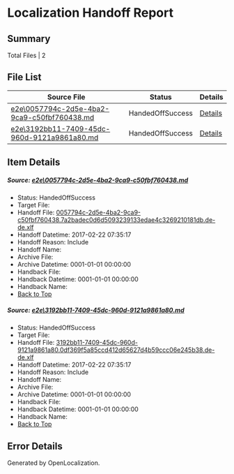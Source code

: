 # <a name='report-top'></a> Localization Handoff Report

## Summary
 Total Files | 2

## File List
 Source File | Status | Details 
 ----------- | ------ | ------- 
 [e2e\0057794c-2d5e-4ba2-9ca9-c50fbf760438.md](https://github.com/OpenLocalizationTestOrg/ol-test4/blob/b2556b8c09ce4532f4c367242c0cdff2ade6487e/e2e/0057794c-2d5e-4ba2-9ca9-c50fbf760438.md) | HandedOffSuccess | [Details](#e8370c999e0d005c9e3e1b01c8935650572613e01)
 [e2e\3192bb11-7409-45dc-960d-9121a9861a80.md](https://github.com/OpenLocalizationTestOrg/ol-test4/blob/b2556b8c09ce4532f4c367242c0cdff2ade6487e/e2e/3192bb11-7409-45dc-960d-9121a9861a80.md) | HandedOffSuccess | [Details](#9f91bdaa40cac0e4658b6890105a4ad2efd2cbd45)

## Item Details
##### <a name='e8370c999e0d005c9e3e1b01c8935650572613e01'></a> Source: [e2e\0057794c-2d5e-4ba2-9ca9-c50fbf760438.md](https://github.com/OpenLocalizationTestOrg/ol-test4/blob/b2556b8c09ce4532f4c367242c0cdff2ade6487e/e2e/0057794c-2d5e-4ba2-9ca9-c50fbf760438.md)
* Status: HandedOffSuccess
* Target File: 
* Handoff File: [0057794c-2d5e-4ba2-9ca9-c50fbf760438.7a2badec0d6d5093239133edae4c3269210181db.de-de.xlf](https://github.com/OpenLocalizationTestOrg/ol-test4-handoff/blob/a50ae6487bd6cd40cd22b5ebb39ca0b7bed2a80d/ol-handoff/OpenLocalizationTestOrg/ol-test4-dede/xinjiang/ht/0057794c-2d5e-4ba2-9ca9-c50fbf760438.7a2badec0d6d5093239133edae4c3269210181db.de-de.xlf)
* Handoff Datetime: 2017-02-22 07:35:17
* Handoff Reason: Include
* Handoff Name: 
* Archive File: 
* Archive Datetime: 0001-01-01 00:00:00
* Handback File: 
* Handback Datetime: 0001-01-01 00:00:00
* Handback Name: 
* [Back to Top](#report-top)

##### <a name='9f91bdaa40cac0e4658b6890105a4ad2efd2cbd45'></a> Source: [e2e\3192bb11-7409-45dc-960d-9121a9861a80.md](https://github.com/OpenLocalizationTestOrg/ol-test4/blob/b2556b8c09ce4532f4c367242c0cdff2ade6487e/e2e/3192bb11-7409-45dc-960d-9121a9861a80.md)
* Status: HandedOffSuccess
* Target File: 
* Handoff File: [3192bb11-7409-45dc-960d-9121a9861a80.0df369f5a85ccd412d65627d4b59ccc06e245b38.de-de.xlf](https://github.com/OpenLocalizationTestOrg/ol-test4-handoff/blob/a50ae6487bd6cd40cd22b5ebb39ca0b7bed2a80d/ol-handoff/OpenLocalizationTestOrg/ol-test4-dede/xinjiang/ht/3192bb11-7409-45dc-960d-9121a9861a80.0df369f5a85ccd412d65627d4b59ccc06e245b38.de-de.xlf)
* Handoff Datetime: 2017-02-22 07:35:17
* Handoff Reason: Include
* Handoff Name: 
* Archive File: 
* Archive Datetime: 0001-01-01 00:00:00
* Handback File: 
* Handback Datetime: 0001-01-01 00:00:00
* Handback Name: 
* [Back to Top](#report-top)


## Error Details

Generated by OpenLocalization.
